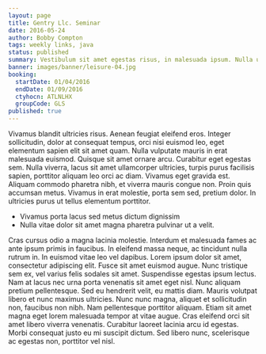 ```yaml
---
layout: page
title: Gentry Llc. Seminar
date: 2016-05-24
author: Bobby Compton
tags: weekly links, java
status: published
summary: Vestibulum sit amet egestas risus, in malesuada ipsum. Nulla ultricies.
banner: images/banner/leisure-04.jpg
booking:
  startDate: 01/04/2016
  endDate: 01/09/2016
  ctyhocn: ATLNLHX
  groupCode: GLS
published: true
---
```

Vivamus blandit ultricies risus. Aenean feugiat eleifend eros. Integer sollicitudin, dolor at consequat tempus, orci nisi euismod leo, eget elementum sapien elit sit amet quam. Nulla vulputate mauris in erat malesuada euismod. Quisque sit amet ornare arcu. Curabitur eget egestas sem. Nulla viverra, lacus sit amet ullamcorper ultricies, turpis purus facilisis sapien, porttitor aliquam leo orci ac diam. Vivamus eget gravida est. Aliquam commodo pharetra nibh, et viverra mauris congue non. Proin quis accumsan metus. Vivamus in erat molestie, porta sem sed, pretium dolor. In ultricies purus ut tellus elementum porttitor.

* Vivamus porta lacus sed metus dictum dignissim
* Nulla vitae dolor sit amet magna pharetra pulvinar ut a velit.

Cras cursus odio a magna lacinia molestie. Interdum et malesuada fames ac ante ipsum primis in faucibus. In eleifend massa neque, ac tincidunt nulla rutrum in. In euismod vitae leo vel dapibus. Lorem ipsum dolor sit amet, consectetur adipiscing elit. Fusce sit amet euismod augue. Nunc tristique sem ex, vel varius felis sodales sit amet. Suspendisse egestas ipsum lectus.
Nam at lacus nec urna porta venenatis sit amet eget nisl. Nunc aliquam pretium pellentesque. Sed eu hendrerit velit, eu mattis diam. Mauris volutpat libero et nunc maximus ultricies. Nunc nunc magna, aliquet et sollicitudin non, faucibus non nibh. Nam pellentesque porttitor aliquam. Etiam sit amet magna eget lorem malesuada tempor at vitae augue. Cras eleifend orci sit amet libero viverra venenatis. Curabitur laoreet lacinia arcu id egestas. Morbi consequat justo eu mi suscipit dictum. Sed libero nunc, scelerisque ac egestas non, porttitor vel nisl.
